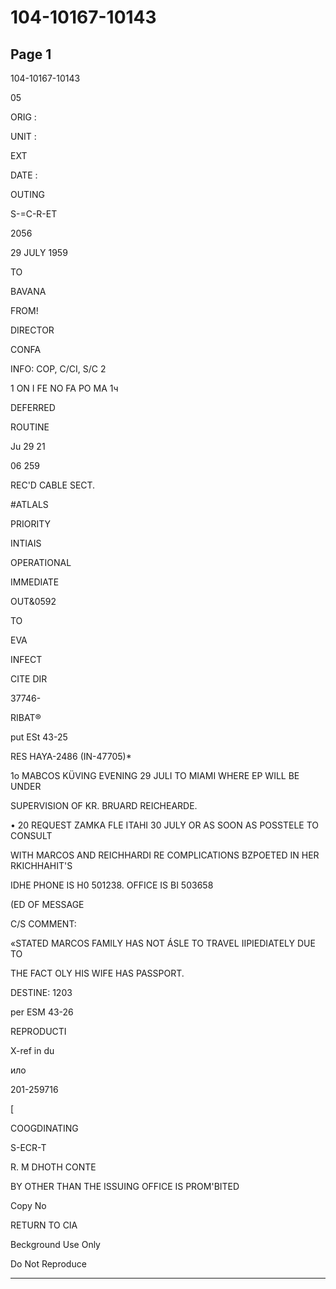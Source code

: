 # 104-10167-10143

## Page 1

104-10167-10143

05

ORIG :

UNIT :

EXT

DATE :

OUTING

S-=C-R-ET

2056

29 JULY 1959

TO

BAVANA

FROM!

DIRECTOR

CONFA

INFO: COP, C/CI, S/C 2

1 ON I FE NO FA PO MA 1ч

DEFERRED

ROUTINE

Ju 29 21

06 259

REC'D CABLE SECT.

#ATLALS

PRIORITY

INTIAIS

OPERATIONAL

IMMEDIATE

OUT&0592

TO

EVA

INFECT

CITE DIR

37746-

RIBAT®

put ESt 43-25

RES HAYA-2486 (IN-47705)*

1o MABCOS KÜVING EVENING 29 JULI TO MIAMI WHERE EP WILL BE UNDER

SUPERVISION OF KR. BRUARD REICHEARDE.

• 20 REQUEST ZAMKA FLE ITAHI 30 JULY OR AS SOON AS POSSTELE TO CONSULT

WITH MARCOS AND REICHHARDI RE COMPLICATIONS BZPOETED IN HER RKICHHAHIT'S

IDHE PHONE IS H0 501238. OFFICE IS BI 503658

(ED OF MESSAGE

C/S COMMENT:

«STATED MARCOS FAMILY HAS NOT ÁSLE TO TRAVEL IIPIEDIATELY DUE TO

THE FACT OLY HIS WIFE HAS PASSPORT.

DESTINE: 1203

per ESM 43-26

REPRODUCTI

X-ref in du

ило

201-259716

[

COOGDINATING

S-ECR-T

R. M DHOTH CONTE

BY OTHER THAN THE ISSUING OFFICE IS PROM'BITED

Copy No

RETURN TO CIA

Beckground Use Only

Do Not Reproduce

---

